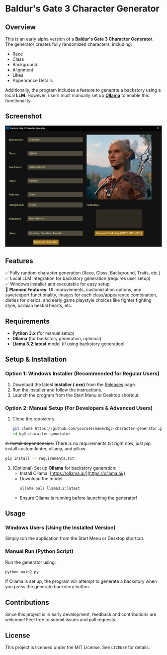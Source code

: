 # Baldur's Gate 3 Character Generator

## Overview
This is an early alpha version of a **Baldur's Gate 3 Character Generator**. The generator creates fully randomized characters, including:
- Race
- Class
- Background
- Alignment
- Likes
- Appearance Details

Additionally, the program includes a feature to generate a backstory using a local **LLM**. However, users must manually set up [**Ollama**](https://ollama.com/) to enable this functionality.

## Screenshot
![Character Generator Preview](image.png)

## Features
✅ Fully random character generation (Race, Class, Background, Traits, etc.)  
✅ Local LLM integration for backstory generation (requires user setup)  
✅ Windows installer and executable for easy setup  
🚧 **Planned Features:** UI improvements, customization options, and save/export functionality, images for each class/appearance combination, dieties for clerics, and early game playstyle choices like fighter fighting style, barbian bestial hearts, etc.

## Requirements
- **Python 3.x** (for manual setup)
- **Ollama** (for backstory generation, optional)
- **Llama 3.2:latest** model (if using backstory generation)

## Setup & Installation
### Option 1: Windows Installer (Recommended for Regular Users)
1. Download the latest **installer (.exe)** from the [Releases](https://github.com/cmillion3/Baldur-sGate3CharacterGen/releases/tag/0.1) page.
2. Run the installer and follow the instructions.
3. Launch the program from the Start Menu or Desktop shortcut.

### Option 2: Manual Setup (For Developers & Advanced Users)
1. Clone the repository:
   ```sh
   git clone https://github.com/yourusername/bg3-character-generator.git
   cd bg3-character-generator
   ```
~~2. Install dependencies:~~ 
There is no requirements.txt right now, just pip install customtkinter, ollama, and pillow
   ```sh
   pip install -r requirements.txt
   ```
3. (Optional) Set up **Ollama** for backstory generation:
   - Install Ollama: [https://ollama.ai/](https://ollama.ai/)
   - Download the model:
     ```sh
     ollama pull llama3.2:latest
     ```
   - Ensure Ollama is running before launching the generator!

## Usage
### Windows Users (Using the Installed Version)
Simply run the application from the Start Menu or Desktop shortcut.

### Manual Run (Python Script)
Run the generator using:
```sh
python main2.py
```
If Ollama is set up, the program will attempt to generate a backstory when you press the generate backstory button.

## Contributions
Since this project is in early development, feedback and contributions are welcome! Feel free to submit issues and pull requests.

## License
This project is licensed under the MIT License. See `LICENSE` for details.

